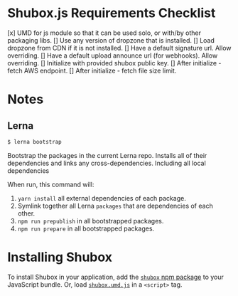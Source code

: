# Shubox.js Requirements Checklist

[x] UMD for js module so that it can be used solo, or with/by other packaging libs.
[] Use any version of dropzone that is installed.
[] Load dropzone from CDN if it is not installed.
[] Have a default signature url. Allow overriding.
[] Have a default upload announce url (for webhooks). Allow overriding.
[] Initialize with provided shubox public key.
[] After initialize - fetch AWS endpoint.
[] After initialize - fetch file size limit.

# Notes

## Lerna

```sh
$ lerna bootstrap
```

Bootstrap the packages in the current Lerna repo.
Installs all of their dependencies and links any cross-dependencies. Including
all local dependencies

When run, this command will:

1. `yarn install` all external dependencies of each package.
2. Symlink together all Lerna `packages` that are dependencies of each other.
3. `npm run prepublish` in all bootstrapped packages.
4. `npm run prepare` in all bootstrapped packages.


# Installing Shubox

To install Shubox in your application, add the [`shubox` npm package](https://www.npmjs.com/package/shubox) to your JavaScript bundle. Or, load [`shubox.umd.js`](https://unpkg.com/shubox/dist/shubox.umd.js) in a `<script>` tag.
